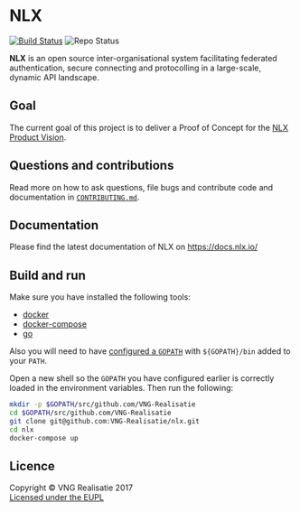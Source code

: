 NLX
===
[![Build Status](https://jenkins.nlx.io/job/nlx-release-master/badge/icon?style=plastic)](https://jenkins.nlx.io/job/nlx/) ![Repo Status](https://img.shields.io/badge/status-concept-lightgrey.svg?style=plastic)

**NLX** is an open source inter-organisational system facilitating federated authentication, secure connecting and protocolling in a large-scale, dynamic API landscape.

## Goal

The current goal of this project is to deliver a Proof of Concept for the [NLX Product Vision](./docs/content/introduction/product-vision.md).

## Questions and contributions

Read more on how to ask questions, file bugs and contribute code and documentation in [`CONTRIBUTING.md`](CONTRIBUTING.md).

## Documentation

Please find the latest documentation of NLX on https://docs.nlx.io/

## Build and run

Make sure you have installed the following tools:

- [docker](https://docs.docker.com/)
- [docker-compose](https://docs.docker.com/compose/)
- [go](https://golang.org/doc/install)

Also you will need to have [configured a `GOPATH`](https://github.com/golang/go/wiki/SettingGOPATH) with `${GOPATH}/bin` added to your `PATH`.

Open a new shell so the `GOPATH` you have configured earlier is correctly loaded in the environment variables. Then run the following:

```bash
mkdir -p $GOPATH/src/github.com/VNG-Realisatie
cd $GOPATH/src/github.com/VNG-Realisatie
git clone git@github.com:VNG-Realisatie/nlx.git
cd nlx
docker-compose up
```

## Licence

Copyright © VNG Realisatie 2017  
[Licensed under the EUPL](LICENCE.md)
